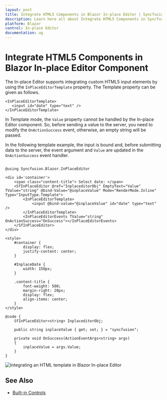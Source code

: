 ```yaml
---
layout: post
title: Integrate HTML5 Components in Blazor In-place Editor | Syncfusion
description: Learn here all about Integrate HTML5 Components in Syncfusion Blazor In-place Editor component and more.
platform: Blazor
control: In-place Editor 
documentation: ug
---
```


# Integrate HTML5 Components in Blazor In-place Editor Component

The In-place Editor supports integrating custom HTML5 input elements by using the `InPlaceEditorTemplate` property. The Template property can be given as follows.

```cshtml
<InPlaceEditorTemplate>
   <input id="date" type="text" />
</InPlaceEditorTemplate>

```

In Template mode, the `Value` property cannot be handled by the In-place Editor component. So, before sending a value to the server, you need to modify the `OnActionSuccess` event, otherwise, an empty string will be passed.

In the following template example, the input is bound and, before submitting data to the server, the event argument and `Value` are updated in the `OnActionSuccess` event handler.

```cshtml

@using Syncfusion.Blazor.InPlaceEditor

<div id='container'>
    <span class="content-title"> Select date: </span>
    <SfInPlaceEditor @ref="InplaceditorObj" EmptyText="Value" TValue="string" @bind-Value="@inplaceValue" Mode="RenderMode.Inline" Type="InputType.Template">
        <InPlaceEditorTemplate>
            <input @bind-value="@inplaceValue" id="date" type="text" />
        </InPlaceEditorTemplate>
        <InPlaceEditorEvents TValue="string" OnActionSuccess="OnSuccess"></InPlaceEditorEvents>
    </SfInPlaceEditor>
</div>

<style>
    #container {
        display: flex;
        justify-content: center;
    }

    #InplaceDate {
        width: 150px;
    }

    .content-title {
        font-weight: 500;
        margin-right: 20px;
        display: flex;
        align-items: center;
    }
</style>

@code {
    SfInPlaceEditor<string> InplaceditorObj;

    public string inplaceValue { get; set; } = "syncfusion";

    private void OnSuccess(ActionEventArgs<string> args)
    {
        inplaceValue = args.Value;
    }
}

```


![Integrating an HTML template in Blazor In-place Editor](./images/blazor-inplace-editor-html-template.png)

## See Also

* [Built-in Controls](./controls)